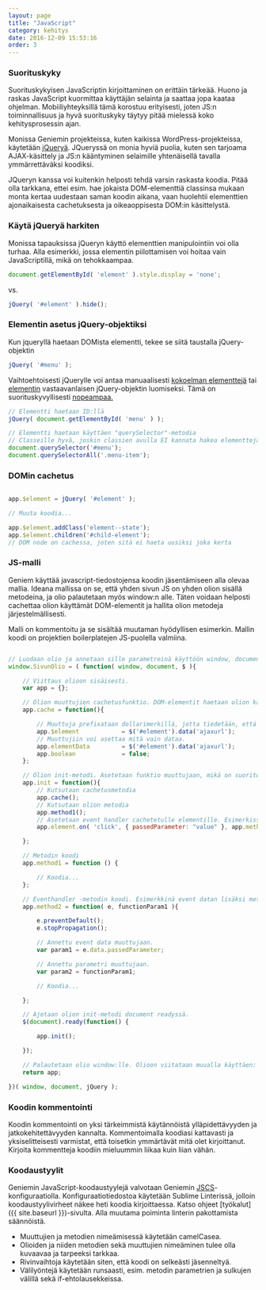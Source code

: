 ```yaml
---
layout: page
title: "JavaScript"
category: kehitys
date: 2016-12-09 15:53:16
order: 3
---
```


### Suorituskyky

Suorituskykyisen JavaScriptin kirjoittaminen on erittäin tärkeää. Huono ja raskas JavaScript kuormittaa käyttäjän selainta ja saattaa jopa kaataa ohjelman. Mobiiliyhteyksillä tämä korostuu erityisesti, joten JS:n toiminnallisuus ja hyvä suorituskyky täytyy pitää mielessä koko kehitysprosessin ajan.

Monissa Geniemin projekteissa, kuten kaikissa WordPress-projekteissa, käytetään [jQueryä](http://jquery.com/). JQueryssä on monia hyviä puolia, kuten sen tarjoama AJAX-käsittely ja JS:n kääntyminen  selaimille yhtenäisellä tavalla ymmärrettäväksi koodiksi.

JQueryn kanssa voi kuitenkin helposti tehdä varsin raskasta koodia. Pitää olla tarkkana, ettei esim. hae jokaista DOM-elementtiä classinsa mukaan monta kertaa uudestaan saman koodin aikana, vaan huolehtii elementtien ajonaikaisesta cachetuksesta ja oikeaoppisesta DOM:in käsittelystä.

### Käytä jQueryä harkiten

Monissa tapauksissa jQueryn käyttö elementtien manipulointiin voi olla turhaa. Alla esimerkki, jossa elementin piilottamisen voi hoitaa vain JavaScriptillä, mikä on tehokkaampaa.

```javascript
document.getElementById( 'element' ).style.display = 'none';
```

vs.

```javascript
jQuery( '#element' ).hide();
```

### Elementin asetus jQuery-objektiksi

Kun jqueryllä haetaan DOMista elementti, tekee se siitä taustalla jQuery-objektin

```javascript
jQuery( '#menu' );
```

Vaihtoehtoisesti jQuerylle voi antaa manuaalisesti [kokoelman elementtejä](https://developer.mozilla.org/en-US/docs/Web/API/HTMLCollection) tai [elementin](https://developer.mozilla.org/en-US/docs/Web/API/HTMLElement) vastaavanlaisen jQuery-objektin luomiseksi. Tämä on suorituskyvyllisesti [nopeampaa.](http://jsperf.com/wrap-an-element-or-html-collection-in-jquery)

```javascript
// Elementti haetaan ID:llä
jQuery( document.getElementById( 'menu' ) );

// Elementti haetaan käyttäen "querySelector"-metodia
// Classeille hyvä, joskin classien avulla EI kannata hakea elementtejä, jos ei ole pakko.
document.querySelector('#menu');
document.querySelectorAll('.menu-item');
```

### DOMin cachetus

```javascript

app.$element = jQuery( '#element' );

// Muuta koodia...

app.$element.addClass('element--state');
app.$element.children('#child-element');
// DOM node on cachessa, joten sitä ei haeta uusiksi joka kerta

```

### JS-malli

Geniem käyttää javascript-tiedostojensa koodin jäsentämiseen alla olevaa mallia. Ideana mallissa on se, että yhden sivun JS on yhden olion sisällä metodeina, ja olio palautetaan myös window:n alle. Täten voidaan helposti cachettaa olion käyttämät DOM-elementit ja hallita olion metodeja järjestelmällisesti.

Malli on kommentoitu ja se sisältää muutaman hyödyllisen esimerkin. Mallin koodi on projektien boilerplatejen JS-puolella valmiina.

```javascript

// Luodaan olio ja annetaan sille parametreinä käyttöön window, document ja jQuery. jQuery on mapatty dollarimerkkiin oletuksena.
window.SivunOlio = ( function( window, document, $ ){

    // Viittaus olioon sisäisesti.
    var app = {};

    // Olion muuttujien cachetusfunktio. DOM-elementit haetaan olion käyttöön ajonaikaiseen cacheen.
    app.cache = function(){

        // Muuttuja prefixataan dollarimerkillä, jotta tiedetään, että se on jQuery-objekti.
        app.$element            = $('#element').data('ajaxurl');
        // Muuttujiin voi asettaa mitä vain dataa.
        app.elementData         = $('#element').data('ajaxurl');
        app.boolean             = false;
    };

    // Olion init-metodi. Asetetaan funktio muuttujaan, mikä on suorituskykyisempää, kuin irtonaiset funktion deklaraatiot.
    app.init = function(){
        // Kutsutaan cachetusmetodia
        app.cache();
        // Kutsutaan olion metodia
        app.method1();
        // Asetetaan event handler cachetetulle elementille. Esimerkissä mukana parametrien välitys handler-metodille.
        app.element.on( 'click', { passedParameter: "value" }, app.method2 );

    };

    // Metodin koodi
    app.method1 = function () {

        // Koodia...
    };

    // Eventhandler -metodin koodi. Esimerkkinä event datan lisäksi metodin saama parametri
    app.method2 = function( e, functionParam1 ){

        e.preventDefault();
        e.stopPropagation();

        // Annettu event data muuttujaan.
        var param1 = e.data.passedParameter;

        // Annettu parametri muuttujaan.
        var param2 = functionParam1;

        // Koodia...

    };

    // Ajetaan olion init-metodi document readyssä.
    $(document).ready(function() {

        app.init();

    });

    // Palautetaan olio window:lle. Olioon viitataan muualla käyttäen: "window.SivunOlio".
    return app;

})( window, document, jQuery );
```

### Koodin kommentointi

Koodin kommentointi on yksi tärkeimmistä käytännöistä ylläpidettävyyden ja jatkokehitettävyyden kannalta. Kommentoimalla koodiasi kattavasti ja yksiselitteisesti varmistat, että toisetkin ymmärtävät mitä olet kirjoittanut. Kirjoita kommentteja koodiin mieluummin liikaa kuin liian vähän.

### Koodaustyylit

Geniemin JavaScript-koodaustyylejä valvotaan Geniemin [JSCS](http://jscs.info/)-konfiguraatiolla. Konfiguraatiotiedostoa käytetään Sublime Linterissä, jolloin koodaustyylivirheet näkee heti koodia kirjoittaessa. Katso ohjeet [työkalut]({{ site.baseurl }})-sivulta. Alla muutama poiminta linterin pakottamista säännöistä.

- Muuttujien ja metodien nimeämisessä käytetään camelCasea.
- Olioiden ja niiden metodien sekä muuttujien nimeäminen tulee olla kuvaavaa ja tarpeeksi tarkkaa.
- Rivinvaihtoja käytetään siten, että koodi on selkeästi jäsenneltyä.
- Välilyöntejä käytetään runsaasti, esim. metodin parametrien ja sulkujen välillä sekä if-ehtolausekkeissa.

